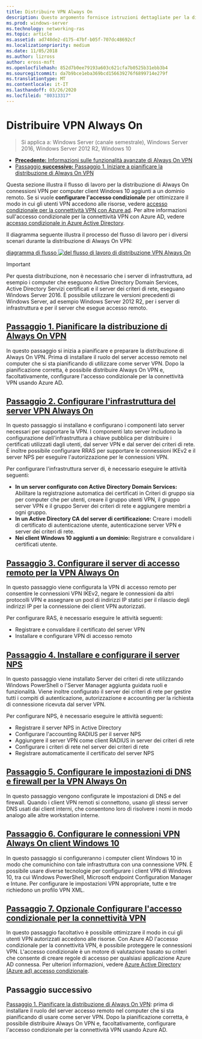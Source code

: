 ```yaml
---
title: Distribuire VPN Always On
description: Questo argomento fornisce istruzioni dettagliate per la distribuzione di Always On VPN in Windows Server 2016.
ms.prod: windows-server
ms.technology: networking-ras
ms.topic: article
ms.assetid: ad748de2-d175-47bf-b05f-707dc48692cf
ms.localizationpriority: medium
ms.date: 11/05/2018
ms.author: lizross
author: eross-msft
ms.openlocfilehash: 852d7b0ee79193a603c621cfa7b0525b31ebb3b4
ms.sourcegitcommit: da7b9bce1eba369bcd156639276f6899714e279f
ms.translationtype: MT
ms.contentlocale: it-IT
ms.lasthandoff: 03/26/2020
ms.locfileid: "80313317"
---
```

# <a name="deploy-always-on-vpn"></a>Distribuire VPN Always On

>Si applica a: Windows Server (canale semestrale), Windows Server 2016, Windows Server 2012 R2, Windows 10

- [**Precedente:** Informazioni sulle funzionalità avanzate di Always On VPN](always-on-vpn-adv-options.md)
- [Passaggio **successivo:** Passaggio 1. Iniziare a pianificare la distribuzione di Always On VPN](always-on-vpn-deploy-planning.md)

Questa sezione illustra il flusso di lavoro per la distribuzione di Always On connessioni VPN per computer client Windows 10 aggiunti a un dominio remoto. Se si vuole **configurare l'accesso condizionale** per ottimizzare il modo in cui gli utenti VPN accedono alle risorse, vedere [accesso condizionale per la connettività VPN con Azure ad](../../ad-ca-vpn-connectivity-windows10.md). Per altre informazioni sull'accesso condizionale per la connettività VPN con Azure AD, vedere [accesso condizionale in Azure Active Directory](https://docs.microsoft.com/azure/active-directory/active-directory-conditional-access-azure-portal). 

Il diagramma seguente illustra il processo del flusso di lavoro per i diversi scenari durante la distribuzione di Always On VPN:

[diagramma di flusso ![del flusso di lavoro di distribuzione VPN Always On](../../../../media/Always-On-Vpn/always-on-vpn-deployment-workflow-sm.png)](../../../../media/Always-On-Vpn/always-on-vpn-deployment-workflow.png)

> [!IMPORTANT]
> Per questa distribuzione, non è necessario che i server di infrastruttura, ad esempio i computer che eseguono Active Directory Domain Services, Active Directory Servizi certificati e il server dei criteri di rete, eseguano Windows Server 2016. È possibile utilizzare le versioni precedenti di Windows Server, ad esempio Windows Server 2012 R2, per i server di infrastruttura e per il server che esegue accesso remoto.

## <a name="step-1-plan-the-always-on-vpn-deployment"></a>[Passaggio 1. Pianificare la distribuzione di Always On VPN](always-on-vpn-deploy-planning.md)

In questo passaggio si inizia a pianificare e preparare la distribuzione di Always On VPN. Prima di installare il ruolo del server accesso remoto nel computer che si sta pianificando di utilizzare come server VPN. Dopo la pianificazione corretta, è possibile distribuire Always On VPN e, facoltativamente, configurare l'accesso condizionale per la connettività VPN usando Azure AD.

## <a name="step-2-configure-the-always-on-vpn-server-infrastructure"></a>[Passaggio 2. Configurare l'infrastruttura del server VPN Always On](vpn-deploy-server-infrastructure.md)

In questo passaggio si installano e configurano i componenti lato server necessari per supportare la VPN. I componenti lato server includono la configurazione dell'infrastruttura a chiave pubblica per distribuire i certificati utilizzati dagli utenti, dal server VPN e dal server dei criteri di rete.  È inoltre possibile configurare RRAS per supportare le connessioni IKEv2 e il server NPS per eseguire l'autorizzazione per le connessioni VPN.

Per configurare l'infrastruttura server di, è necessario eseguire le attività seguenti:

- **In un server configurato con Active Directory Domain Services:** Abilitare la registrazione automatica dei certificati in Criteri di gruppo sia per computer che per utenti, creare il gruppo utenti VPN, il gruppo server VPN e il gruppo Server dei criteri di rete e aggiungere membri a ogni gruppo.
- **In un Active Directory CA del server di certificazione:** Creare i modelli di certificato di autenticazione utente, autenticazione server VPN e server dei criteri di rete.
- **Nei client Windows 10 aggiunti a un dominio:** Registrare e convalidare i certificati utente.

## <a name="step-3-configure-the-remote-access-server-for-always-on-vpn"></a>[Passaggio 3. Configurare il server di accesso remoto per la VPN Always On](vpn-deploy-ras.md)

In questo passaggio viene configurata la VPN di accesso remoto per consentire le connessioni VPN IKEv2, negare le connessioni da altri protocolli VPN e assegnare un pool di indirizzi IP statici per il rilascio degli indirizzi IP per la connessione dei client VPN autorizzati.

Per configurare RAS, è necessario eseguire le attività seguenti:

- Registrare e convalidare il certificato del server VPN
- Installare e configurare VPN di accesso remoto

## <a name="step-4-install-and-configure-the-nps-server"></a>[Passaggio 4. Installare e configurare il server NPS](vpn-deploy-nps.md)

In questo passaggio viene installato Server dei criteri di rete utilizzando Windows PowerShell o l'Server Manager aggiunta guidata ruoli e funzionalità. Viene inoltre configurato il server dei criteri di rete per gestire tutti i compiti di autenticazione, autorizzazione e accounting per la richiesta di connessione ricevuta dal server VPN.

Per configurare NPS, è necessario eseguire le attività seguenti:

- Registrare il server NPS in Active Directory
- Configurare l'accounting RADIUS per il server NPS
- Aggiungere il server VPN come client RADIUS in server dei criteri di rete
- Configurare i criteri di rete nel server dei criteri di rete
- Registrare automaticamente il certificato del server NPS

## <a name="step-5-configure-dns-and-firewall-settings-for-always-on-vpn"></a>[Passaggio 5. Configurare le impostazioni di DNS e firewall per la VPN Always On](vpn-deploy-dns-firewall.md)

In questo passaggio vengono configurate le impostazioni di DNS e del firewall. Quando i client VPN remoti si connettono, usano gli stessi server DNS usati dai client interni, che consentono loro di risolvere i nomi in modo analogo alle altre workstation interne. 

## <a name="step-6-configure-windows-10-client-always-on-vpn-connections"></a>[Passaggio 6. Configurare le connessioni VPN Always On client Windows 10](vpn-deploy-client-vpn-connections.md)

In questo passaggio si configureranno i computer client Windows 10 in modo che comunichino con tale infrastruttura con una connessione VPN. È possibile usare diverse tecnologie per configurare i client VPN di Windows 10, tra cui Windows PowerShell, Microsoft endpoint Configuration Manager e Intune. Per configurare le impostazioni VPN appropriate, tutte e tre richiedono un profilo VPN XML.

## <a name="step-7-optional-configure-conditional-access-for-vpn-connectivity"></a>[Passaggio 7. Opzionale Configurare l'accesso condizionale per la connettività VPN](../../ad-ca-vpn-connectivity-windows10.md)

In questo passaggio facoltativo è possibile ottimizzare il modo in cui gli utenti VPN autorizzati accedono alle risorse. Con Azure AD l'accesso condizionale per la connettività VPN, è possibile proteggere le connessioni VPN. L'accesso condizionale è un motore di valutazione basato su criteri che consente di creare regole di accesso per qualsiasi applicazione Azure AD connessa. Per ulteriori informazioni, vedere [Azure Active Directory (Azure ad) accesso condizionale](https://docs.microsoft.com/azure/active-directory/active-directory-conditional-access-azure-portal).

## <a name="next-step"></a>Passaggio successivo

[Passaggio 1. Pianificare la distribuzione di Always On VPN](always-on-vpn-deploy-planning.md): prima di installare il ruolo del server accesso remoto nel computer che si sta pianificando di usare come server VPN. Dopo la pianificazione corretta, è possibile distribuire Always On VPN e, facoltativamente, configurare l'accesso condizionale per la connettività VPN usando Azure AD.  
